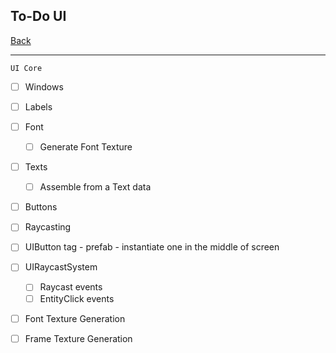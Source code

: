 To-Do UI
-----

[Back](todo-main.md)

-----

`UI Core`

- [ ] Windows
- [ ] Labels
- [ ] Font
    - [ ] Generate Font Texture
- [ ] Texts
    - [ ] Assemble from a Text data
- [ ] Buttons
- [ ] Raycasting


- [ ] UIButton tag - prefab - instantiate one in the middle of screen
- [ ] UIRaycastSystem
    - [ ] Raycast events
    - [ ] EntityClick events
- [ ] Font Texture Generation
- [ ] Frame Texture Generation